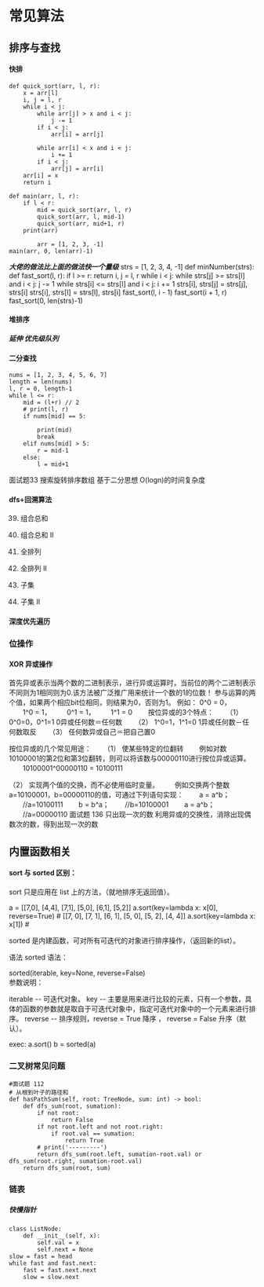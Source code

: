 # 常见算法

## 排序与查找

#### 快排
    def quick_sort(arr, l, r):
        x = arr[l]
        i, j = l, r
        while i < j:
            while arr[j] > x and i < j:
                j -= 1
            if i < j:
                arr[i] = arr[j]

            while arr[i] < x and i < j:
                i += 1
            if i < j:
                arr[j] = arr[i]
        arr[i] = x
        return i

    def main(arr, l, r):
        if l < r:
            mid = quick_sort(arr, l, r)
            quick_sort(arr, l, mid-1)
            quick_sort(arr, mid+1, r)
        print(arr)

            arr = [1, 2, 3, -1]
    main(arr, 0, len(arr)-1)
		

 ___大佬的做法比上面的做法快一个量级___
 strs = [1, 2, 3, 4, -1]
    def minNumber(strs):
        def fast_sort(l, r):
            if l >= r: return
            i, j = l, r
            while i < j:
            while strs[j] >= strs[l] and i < j: j -= 1
                while strs[i] <= strs[l] and i < j: i += 1
                    strs[i], strs[j] = strs[j], strs[i]
                    strs[i], strs[l] = strs[l], strs[i]
            fast_sort(l, i - 1)
            fast_sort(i + 1, r)
        fast_sort(0, len(strs)-1)




#### 堆排序
*__延伸  优先级队列__*


#### 二分查找
    nums = [1, 2, 3, 4, 5, 6, 7]
    length = len(nums)
    l, r = 0, length-1
    while l <= r:
        mid = (l+r) // 2
        # print(l, r)
        if nums[mid] == 5:

            print(mid)
            break
        elif nums[mid] > 5:
            r = mid-1
        else:
            l = mid+1

面试题33 搜索旋转排序数组
基于二分思想 O(logn)的时间复杂度



#### dfs+回溯算法
39. 组合总和

40. 组合总和 II

46. 全排列

47. 全排列 II

78. 子集

90. 子集 II



#### 深度优先遍历





### 位操作

#### XOR 异或操作
首先异或表示当两个数的二进制表示，进行异或运算时，当前位的两个二进制表示不同则为1相同则为0.该方法被广泛推广用来统计一个数的1的位数！
参与运算的两个值，如果两个相应bit位相同，则结果为0，否则为1。
例如：
    0^0 = 0，
　　1^0 = 1，
　　0^1 = 1，
　　1^1 = 0
　　按位异或的3个特点：
　　（1） 0^0=0，0^1=1 0异或任何数＝任何数
　　（2） 1^0=1，1^1=0 1异或任何数－任何数取反
　　（3） 任何数异或自己＝把自己置0
    
按位异或的几个常见用途：
　　（1） 使某些特定的位翻转
　　例如对数10100001的第2位和第3位翻转，则可以将该数与00000110进行按位异或运算。
　　10100001^00000110 = 10100111

（2） 实现两个值的交换，而不必使用临时变量。
　　例如交换两个整数a=10100001，b=00000110的值，可通过下列语句实现：
　　a = a^b； 　　//a=10100111
　　b = b^a； 　　//b=10100001
　　a = a^b； 　　//a=00000110
面试题 136 只出现一次的数
利用异或的交换性，消除出现偶数次的数，得到出现一次的数

## 内置函数相关

#### sort 与 sorted 区别：

sort 只是应用在 list 上的方法，（就地排序无返回值）。

a = [[7,0], [4,4], [7,1], [5,0], [6,1], [5,2]]
a.sort(key=lambda x: x[0], reverse=True) # [[7, 0], [7, 1], [6, 1], [5, 0], [5, 2], [4, 4]]
a.sort(key=lambda x: x[1])  # 
 
sorted 是内建函数，可对所有可迭代的对象进行排序操作，（返回新的list）。

语法
sorted 语法：

sorted(iterable, key=None, reverse=False)  
参数说明：

iterable -- 可迭代对象。
key -- 主要是用来进行比较的元素，只有一个参数，具体的函数的参数就是取自于可迭代对象中，指定可迭代对象中的一个元素来进行排序。
reverse -- 排序规则，reverse = True 降序 ， reverse = False 升序（默认）。

exec:
a.sort()
b = sorted(a)   



### 二叉树常见问题
    #面试题 112
    # 从根到叶子的路径和
    def hasPathSum(self, root: TreeNode, sum: int) -> bool:
        def dfs_sum(root, sumation):
            if not root:
                return False
            if not root.left and not root.right:
                if root.val == sumation:
                    return True
            # print('---------')
            return dfs_sum(root.left, sumation-root.val) or  dfs_sum(root.right, sumation-root.val)
        return dfs_sum(root, sum)

### 链表

  ##### 快慢指针
    class ListNode:
        def __init__(self, x):
            self.val = x
            self.next = None
    slow = fast = head
    while fast and fast.next:
        fast = fast.next.next
        slow = slow.next
        